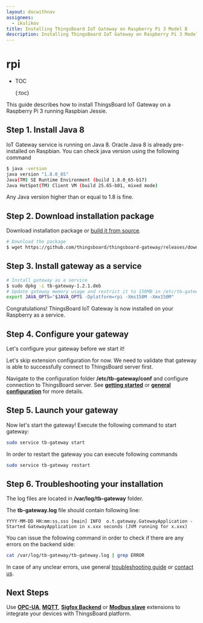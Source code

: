 ```yaml
---
layout: docwithnav
assignees:
  - ikulikov
title: Installing ThingsBoard IoT Gateway on Raspberry Pi 3 Model B
description: Installing ThingsBoard IoT Gateway on Raspberry Pi 3 Model B
---
```


# rpi

* TOC

  {:toc}

This guide describes how to install ThingsBoard IoT Gateway on a Raspberry Pi 3 running Raspbian Jessie.

## Step 1. Install Java 8

IoT Gateway service is running on Java 8. Oracle Java 8 is already pre-installed on Raspbian. You can check java version using the following command

```bash
$ java -version
java version "1.8.0_65"
Java(TM) SE Runtime Environment (build 1.8.0_65-b17)
Java HotSpot(TM) Client VM (build 25.65-b01, mixed mode)
```

Any Java version higher than or equal to 1.8 is fine.

## Step 2. Download installation package

Download installation package or [build it from source](https://github.com/caoyingde/thingsboard.github.io/tree/9437083b88083a9b2563248432cbbe460867fbaf/docs/iot-gateway/install/building-from-source/README.md).

```bash
# Download the package
$ wget https://github.com/thingsboard/thingsboard-gateway/releases/download/v1.4.0.1/tb-gateway-1.4.0.deb
```

## Step 3. Install gateway as a service

```bash
# Install gateway as a service
$ sudo dpkg -i tb-gateway-1.2.1.deb
# Update gateway memory usage and restrict it to 150MB in /etc/tb-gateway/conf/tb-gateway.conf
export JAVA_OPTS="$JAVA_OPTS -Dplatform=rpi -Xms150M -Xmx150M"
```

Congratulations! ThingsBoard IoT Gateway is now installed on your Raspberry as a service.

## Step 4. Configure your gateway

Let's configure your gateway before we start it!

Let's skip extension configuration for now. We need to validate that gateway is able to successfully connect to ThingsBoard server first.

Navigate to the configuration folder **/etc/tb-gateway/conf** and configure connection to ThingsBoard server. See [**getting started**](https://github.com/caoyingde/thingsboard.github.io/tree/9437083b88083a9b2563248432cbbe460867fbaf/docs/iot-gateway/getting-started/README.md) or [**general configuration**](https://github.com/caoyingde/thingsboard.github.io/tree/9437083b88083a9b2563248432cbbe460867fbaf/docs/iot-gateway/configuration/README.md) for more details.

## Step 5. Launch your gateway

Now let's start the gateway! Execute the following command to start gateway:

```bash
sudo service tb-gateway start
```

In order to restart the gateway you can execute following commands

```bash
sudo service tb-gateway restart
```

## Step 6. Troubleshooting your installation

The log files are located in **/var/log/tb-gateway** folder.

The **tb-gateway.log** file should contain following line:

```text
YYYY-MM-DD HH:mm:ss,sss [main] INFO  o.t.gateway.GatewayApplication - Started GatewayApplication in x.xxx seconds (JVM running for x.xxx)
```

You can issue the following command in order to check if there are any errors on the backend side:

```bash
cat /var/log/tb-gateway/tb-gateway.log | grep ERROR
```

In case of any unclear errors, use general [troubleshooting guide](https://github.com/caoyingde/thingsboard.github.io/tree/9437083b88083a9b2563248432cbbe460867fbaf/docs/user-guide/troubleshooting/README.md#getting-help) or [contact us](https://github.com/caoyingde/thingsboard.github.io/tree/9437083b88083a9b2563248432cbbe460867fbaf/docs/contact-us/README.md).

## Next Steps

Use [**OPC-UA**](https://github.com/caoyingde/thingsboard.github.io/tree/9437083b88083a9b2563248432cbbe460867fbaf/docs/iot-gateway/getting-started/README.md#step-9-connect-to-external-opc-ua-server), [**MQTT**](https://github.com/caoyingde/thingsboard.github.io/tree/9437083b88083a9b2563248432cbbe460867fbaf/docs/iot-gateway/getting-started/README.md#step-8-connect-to-external-mqtt-broker), [**Sigfox Backend**](https://github.com/caoyingde/thingsboard.github.io/tree/9437083b88083a9b2563248432cbbe460867fbaf/docs/iot-gateway/getting-started/README.md#step-10-connect-to-sigfox-backend) or [**Modbus slave**](https://github.com/caoyingde/thingsboard.github.io/tree/9437083b88083a9b2563248432cbbe460867fbaf/docs/iot-gateway/getting-started/README.md#step-11-connect-to-modbus-slave) extensions to integrate your devices with ThingsBoard platform.


